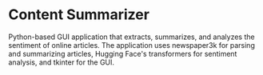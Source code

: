 # Content Summarizer
Python-based GUI application that extracts, summarizes, and analyzes the sentiment of online articles. The application uses newspaper3k for parsing and summarizing articles, Hugging Face's transformers for sentiment analysis, and tkinter for the GUI. 

